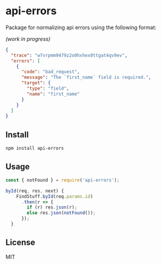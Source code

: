 # api-errors

Package for normalizing api errors using the following format:

*(work in progress)*

```json
{
  "trace": "w7vrpmm9479z2o0hxhex0ttgat4qv9ev",
  "errors": [
    {
      "code": "bad_request",
      "message": "The `first_name` field is required.",
      "target": {
        "type": "field",
        "name": "first_name"
      }
    }
  ]
}
```

## Install
```shell
npm install api-errors
```

## Usage

```JavaScript
const { notFound } = require('api-errors');

byId(req, res, next) {
    FindStuff.byId(req.params.id)
      .then(r => {
        if (r) res.json(r);
        else res.json(notFound());
      });
  }

```

## License 
MIT